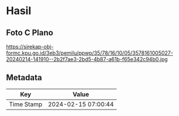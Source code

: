# Hasil

## Foto C Plano

https://sirekap-obj-formc.kpu.go.id/3eb3/pemilu/ppwp/35/78/16/10/05/3578161005027-20240214-141910--2b2f7ae3-2bd5-4b87-a61b-f65e342c94b0.jpg


## Metadata

| Key        | Value               |
| ---------- | ------------------- |
| Time Stamp | 2024-02-15 07:00:44 |



